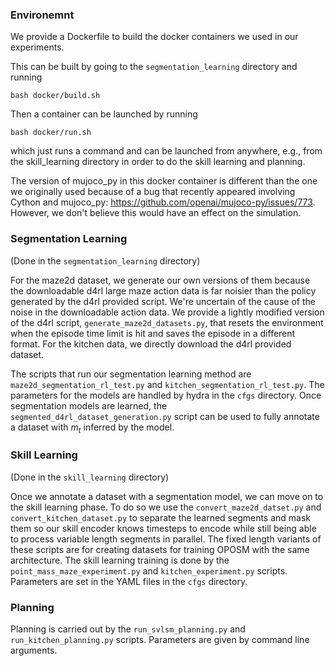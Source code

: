 ### Environemnt

We provide a Dockerfile to build the docker containers we used in our experiments.

This can be built by going to the `segmentation_learning` directory and running
```
bash docker/build.sh
```
Then a container can be launched by running
```
bash docker/run.sh
```
which just runs a command and can be launched from anywhere, e.g., from the skill_learning directory in order to do the skill learning and planning.

The version of mujoco_py in this docker container is different than the one we originally used because of a bug that recently appeared involving Cython and mujoco_py: https://github.com/openai/mujoco-py/issues/773.
However, we don't believe this would have an effect on the simulation.

### Segmentation Learning

(Done in the `segmentation_learning` directory)

For the maze2d dataset, we generate our own versions of them because the downloadable d4rl large maze action data is far noisier than the policy generated by the d4rl provided script. We're uncertain of the cause of the noise in the downloadable action data.
We provide a lightly modified version of the d4rl script, `generate_maze2d_datasets.py`, that resets the environment when the episode time limit is hit and saves the episode in a different format.
For the kitchen data, we directly download the d4rl provided dataset.

The scripts that run our segmentation learning method are `maze2d_segmentation_rl_test.py` and `kitchen_segmentation_rl_test.py`.
The parameters for the models are handled by hydra in the `cfgs` directory.
Once segmentation models are learned, the `segmented_d4rl_dataset_generation.py` script can be used to fully annotate a dataset with $m_t$ inferred by the model.

### Skill Learning

(Done in the `skill_learning` directory)

Once we annotate a dataset with a segmentation model, we can move on to the skill learning phase.
To do so we use the `convert_maze2d_datset.py` and `convert_kitchen_dataset.py` to separate the learned segments and mask them so our skill encoder knows timesteps to encode while still being able to process variable length segments in parallel.
The fixed length variants of these scripts are for creating datasets for training OPOSM with the same architecture.
The skill learning training is done by the `point_mass_maze_experiment.py` and `kitchen_experiment.py` scripts.
Parameters are set in the YAML files in the `cfgs` directory.

### Planning

Planning is carried out by the `run_svlsm_planning.py` and `run_kitchen_planning.py` scripts. Parameters are given by command line arguments.

